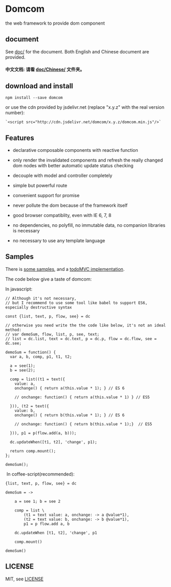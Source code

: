 # Domcom
  the web framework to provide dom component

## document

  See [doc/](https://github.com/taijiweb/domcom/tree/master/doc) for the document. Both English and Chinese document are provided.

#### 中文文档: **请看 [doc/Chinese/](https://github.com/taijiweb/domcom/tree/master/doc/Chinese) 文件夹。**

## download and install

    npm install --save domcom

  or use the cdn provided by jsdelivr.net (replace "x.y.z" with the real version number):

    `<script src="http://cdn.jsdelivr.net/domcom/x.y.z/domcom.min.js"/>`

## Features
* declarative composable components with reactive function

* only render the invalidated components and refresh the really changed dom nodes with better automatic update status checking

* decouple with model and controller completely

* simple but powerful route

* convenient support for promise

* never pollute the dom because of the framework itself

* good browser compatiblity, even with IE 6, 7, 8

* no dependencies, no polyfill, no immutable data, no companion libraries is necessary

* no necessary to use any template language

## Samples
There is [some  samples](https://github.com/taijiweb/domcom/tree/master/demo), and a [todoMVC implementation](https://github.com/taijiweb/domcom/tree/master/demo/todomvc).

The code below give a taste of domcom:

In javascript:

    // Although it's not necessary, 
    // but I recommend to use some tool like babel to support ES6, especially destructive syntax

    const {list, text, p, flow, see} = dc

    // otherwise you need write the the code like below, it's not an ideal method:
    // var demoSum, flow, list, p, see, text;​
    // list = dc.list, text = dc.text, p = dc.p, flow = dc.flow, see = dc.see;
    ​
    demoSum = function() {
      var a, b, comp, p1, t1, t2;

      a = see(1);
      b = see(2);

      comp = list((t1 = text({
        value: a,
        onchange() { return a(this.value * 1); } // ES 6

        // onchange: function() { return a(this.value * 1) } // ES5

      })), (t2 = text({
        value: b,
        onchange() { return b(this.value * 1); } // ES 6

        // onchange: function() { return b(this.value * 1);}  // ES5

      })), p1 = p(flow.add(a, b)));

      dc.updateWhen([t1, t2], 'change', p1);

      return comp.mount();
    };
    ​
    demoSum();
​
In coffee-script(recommended):

    {list, text, p, flow, see} = dc

    demoSum = ->

        a = see 1; b = see 2

        comp = list \
            (t1 = text value: a, onchange: -> a @value*1),
            (t2 = text value: b, onchange: -> b @value*1),
            p1 = p flow.add a, b

        dc.updateWhen [t1, t2], 'change', p1

        comp.mount()

    demoSum()

## LICENSE
MIT, see [LICENSE](https://github.com/taijiweb/domcom/blob/master/LICENSE)
